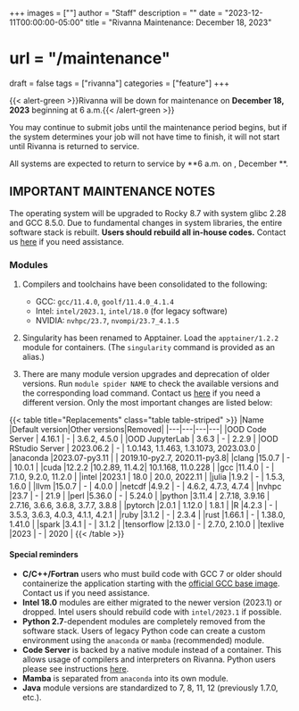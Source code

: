 +++
images = [""]
author = "Staff"
description = ""
date = "2023-12-11T00:00:00-05:00"
title = "Rivanna Maintenance: December 18, 2023"
# url = "/maintenance"
draft = false
tags = ["rivanna"]
categories = ["feature"]
+++

{{< alert-green >}}Rivanna will be down for maintenance on <strong>December 18, 2023</strong> beginning at 6 a.m.{{< /alert-green >}}

You may continue to submit jobs until the maintenance period begins, but if the system determines your job will not have time to finish, it will not start until Rivanna is returned to service.

All systems are expected to return to service by **6 a.m. on , December **.

## IMPORTANT MAINTENANCE NOTES

The operating system will be upgraded to Rocky 8.7 with system glibc 2.28 and GCC 8.5.0. Due to fundamental changes in system libraries, the entire software stack is rebuilt. **Users should rebuild all in-house codes.** Contact us [here](https://www.rc.virginia.edu/form/support-request/) if you need assistance.

### Modules

1. Compilers and toolchains have been consolidated to the following:
    - GCC: `gcc/11.4.0`, `goolf/11.4.0_4.1.4` 
    - Intel: `intel/2023.1`, `intel/18.0` (for legacy software)
    - NVIDIA: `nvhpc/23.7`, `nvompi/23.7_4.1.5`

1. Singularity has been renamed to Apptainer. Load the `apptainer/1.2.2` module for containers. (The `singularity` command is provided as an alias.)

1. There are many module version upgrades and deprecation of older versions. Run `module spider NAME` to check the available versions and the corresponding load command. Contact us [here](https://www.rc.virginia.edu/form/support-request/) if you need a different version. Only the most important changes are listed below:

{{< table title="Replacements" class="table table-striped" >}}
|Name       |Default version|Other versions|Removed|
|---|---|---|---|
|OOD Code Server | 4.16.1  | - | 3.6.2, 4.5.0 |
|OOD JupyterLab | 3.6.3  | - | 2.2.9 |
|OOD RStudio Server | 2023.06.2 | - | 1.0.143, 1.1.463, 1.3.1073, 2023.03.0 |
|anaconda   |2023.07-py3.11 | | 2019.10-py2.7, 2020.11-py3.8|
|clang      |15.0.7  | - | 10.0.1 |
|cuda       |12.2.2  |10.2.89, 11.4.2| 10.1.168, 11.0.228 |
|gcc        |11.4.0  | - | 7.1.0, 9.2.0, 11.2.0 |
|intel      |2023.1  | 18.0 | 20.0, 2022.11 |
|julia      |1.9.2   | - | 1.5.3, 1.6.0 |
|llvm       |15.0.7  | - | 4.0.0 |
|netcdf     |4.9.2   | - | 4.6.2, 4.7.3, 4.7.4 |
|nvhpc      |23.7    | - | 21.9 |
|perl       |5.36.0  | - | 5.24.0 |
|python     |3.11.4  | 2.7.18, 3.9.16 | 2.7.16, 3.6.6, 3.6.8, 3.7.7, 3.8.8 |
|pytorch    |2.0.1   | 1.12.0 | 1.8.1 |
|R          |4.2.3   | - | 3.5.3, 3.6.3, 4.0.3, 4.1.1, 4.2.1 |
|ruby       |3.1.2   | - | 2.3.4 |
|rust       |1.66.1  | - | 1.38.0, 1.41.0 |
|spark      |3.4.1   | - | 3.1.2 |
|tensorflow |2.13.0  | - | 2.7.0, 2.10.0 |
|texlive    |2023    | - | 2020  |
{{< /table >}}

#### Special reminders

- **C/C++/Fortran** users who must build code with GCC 7 or older should containerize the application starting with the [official GCC base image](https://hub.docker.com/_/gcc). Contact us if you need assistance.
- **Intel 18.0** modules are either migrated to the newer version (2023.1) or dropped. Intel users should rebuild code with `intel/2023.1` if possible.
- **Python 2.7**-dependent modules are completely removed from the software stack. Users of legacy Python code can create a custom environment using the `anaconda` or `mamba` (recommended) module.
- **Code Server** is backed by a native module instead of a container. This allows usage of compilers and interpreters on Rivanna. Python users please see instructions [here](https://www.rc.virginia.edu/userinfo/rivanna/software/code-server/#python-setup).
- **Mamba** is separated from `anaconda` into its own module.
- **Java** module versions are standardized to 7, 8, 11, 12 (previously 1.7.0, etc.).

